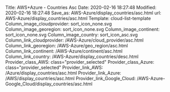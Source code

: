 Title: AWS+Azure - Countries Asc
Date: 2020-02-16 18:27:48
Modified: 2020-02-16 18:27:48
Save_as: AWS-Azure/display_countries/asc.html
url: AWS-Azure/display_countries/asc.html
Template: cloud-list-template
Column_image_cloudprovider: sort_icon_none.svg
Column_image_georegion: sort_icon_none.svg
Column_image_continent: sort_icon_none.svg
Column_image_country: sort_icon_asc.svg
Column_link_cloudprovider: /AWS-Azure/cloud_provider/asc.html
Column_link_georegion: /AWS-Azure/geo_region/asc.html
Column_link_continent: /AWS-Azure/continent/asc.html
Column_link_country: /AWS-Azure/display_countries/desc.html
Provider_class_AWS: class="provider_selected"
Provider_class_Azure: class="provider_selected"
Provider_link_AWS: /Azure/display_countries/asc.html
Provider_link_Azure: /AWS/display_countries/asc.html
Provider_link_Google_Cloud: /AWS-Azure-Google_Cloud/display_countries/asc.html